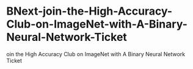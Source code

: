 # BNext-join-the-High-Accuracy-Club-on-ImageNet-with-A-Binary-Neural-Network-Ticket
oin the High Accuracy Club on ImageNet with A Binary Neural Network Ticket
